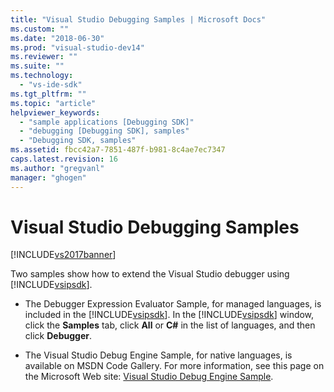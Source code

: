 ```yaml
---
title: "Visual Studio Debugging Samples | Microsoft Docs"
ms.custom: ""
ms.date: "2018-06-30"
ms.prod: "visual-studio-dev14"
ms.reviewer: ""
ms.suite: ""
ms.technology: 
  - "vs-ide-sdk"
ms.tgt_pltfrm: ""
ms.topic: "article"
helpviewer_keywords: 
  - "sample applications [Debugging SDK]"
  - "debugging [Debugging SDK], samples"
  - "Debugging SDK, samples"
ms.assetid: fbcc42a7-7851-487f-b981-8c4ae7ec7347
caps.latest.revision: 16
ms.author: "gregvanl"
manager: "ghogen"
---
```

# Visual Studio Debugging Samples
[!INCLUDE[vs2017banner](../../includes/vs2017banner.md)]

  
Two samples show how to extend the Visual Studio debugger using [!INCLUDE[vsipsdk](../../includes/vsipsdk-md.md)].  
  
-   The Debugger Expression Evaluator Sample, for managed languages, is included in the [!INCLUDE[vsipsdk](../../includes/vsipsdk-md.md)]. In the [!INCLUDE[vsipsdk](../../includes/vsipsdk-md.md)] window, click the **Samples** tab, click **All** or **C#** in the list of languages, and then click **Debugger**.  
  
-   The Visual Studio Debug Engine Sample, for native languages, is available on MSDN Code Gallery. For more information, see this page on the Microsoft Web site: [Visual Studio Debug Engine Sample](http://go.microsoft.com/fwlink/?LinkId=150236).

